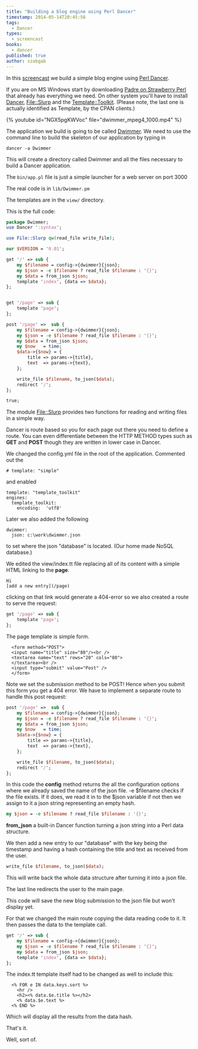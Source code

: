 ```yaml
---
title: "Building a blog engine using Perl Dancer"
timestamp: 2014-05-14T20:45:56
tags:
  - Dancer
types:
  - screencast
books:
  - dancer
published: true
author: szabgab
---
```



In this [screencast](https://www.youtube.com/watch?v=NGX5pgKWVoc) we build a
simple blog engine using [Perl Dancer](/dancer).

If you are on MS Windows start by downloading [Padre on Strawberry Perl](http://padre.perlide.org/)
that already has everything we need. On other system you'll have to install
[Dancer](https://metacpan.org/pod/Dancer), [File::Slurp](https://metacpan.org/pod/File::Slurp)
and the [Template::Toolkit](https://metacpan.org/pod/Template). (Please note, the last one is actually identified
as Template, by the CPAN clients.)


{% youtube id="NGX5pgKWVoc" file="dwimmer_mpeg4_1000.mp4" %}

The application we build is going to be called [Dwimmer](http://dwimmer.org/). We need to
use the command line to build the skeleton of our application by typing in

```
dancer -a Dwimmer
```

This will create a directory called Dwimmer and all the files necessary to build a Dancer application.

The `bin/app.pl` file is just a simple launcher for a web server on port 3000

The real code is in `lib/Dwimmer.pm`

The templates are in the `view/`  directory.

This is the full code:

```perl
package Dwimmer;
use Dancer ':syntax';

use File::Slurp qw(read_file write_file);

our $VERSION = '0.01';

get '/' => sub {
    my $filename = config->{dwimmer}{json};
    my $json = -e $filename ? read_file $filename : '{}';
    my $data = from_json $json;
    template 'index', {data => $data};
};


get '/page' => sub {
    template 'page';
};

post '/page' =>  sub {
    my $filename = config->{dwimmer}{json};
    my $json = -e $filename ? read_file $filename : '{}';
    my $data = from_json $json;
    my $now   = time;
    $data->{$now} = {
        title => params->{title},
        text  => params->{text},
    };

    write_file $filename, to_json($data);
    redirect '/';
};

true;
```

The module [File::Slurp](https://metacpan.org/pod/File::Slurp) provides two functions for reading and writing files
in a simple way.

Dancer is route based so you for each page out there you need to define a route. 
You can even differentiate between the HTTP METHOD types such as **GET** and **POST**
though they are written in lower case in Dancer.

We changed the config.yml file in the root of the application. Commented out the 

```
# template: "simple"
```

and enabled

```
template: "template_toolkit"
engines:
  template_toolkit:
    encoding:  'utf8'
```

Later we also added the following

```
dwimmer:
  json: c:\work\dwimmer.json
```

to set where the json "database" is located. (Our home made NoSQL database.)

We edited the view/index.tt file replacing all of its content with a simple HTML
linking to the **page**.

```
Hi
[add a new entry](/page)
```

clicking on that link would generate a 404-error so we also created a route to
serve the request:

```perl
get '/page' => sub {
    template 'page';
};
```

The page template is simple form.

```
  <form method="POST">
  <input name="title" size="80"/><br />
  <textarea name="text" rows="20" cols="80">
  </textarea><br />
  <input type="submit" value="Post" />
  </form>
```

Note we set the submission method to be POST! Hence when you submit this form
you get a 404 error. We have to implement a separate route to handle this post request:

```perl
post '/page' =>  sub {
    my $filename = config->{dwimmer}{json};
    my $json = -e $filename ? read_file $filename : '{}';
    my $data = from_json $json;
    my $now   = time;
    $data->{$now} = {
        title => params->{title},
        text  => params->{text},
    };

    write_file $filename, to_json($data);
    redirect '/';
};
```

In this code the **config** method returns the all the configuration options
where we already saved the name of the json file.
-e $filename checks if the file exists. If it does, we read it in to the $json
variable if not then we assign to it a json string representing an empty hash.

```perl
my $json = -e $filename ? read_file $filename : '{}';
```

**from_json** a built-in Dancer function turning a json string into a Perl data structure.

We then add a new entry to our "database" with the key being the timestamp and having
a hash containing the title and text as received from the user.

```perl
write_file $filename, to_json($data);
```

This will write back the whole data structure after turning it into a json file.

The last line redirects the user to the main page.

This code will save the new blog submission to the json file but won't display yet.

For that we changed the main route copying the data reading code to it.
It then passes the data to the template call.

```perl
get '/' => sub {
    my $filename = config->{dwimmer}{json};
    my $json = -e $filename ? read_file $filename : '{}';
    my $data = from_json $json;
    template 'index', {data => $data};
};
```

The index.tt template itself had to be changed as well to include this:

```
  <% FOR e IN data.keys.sort %>
    <hr />
    <h2><% data.$e.title %></h2>
    <% data.$e.text %>
  <% END %>
```

Which will display all the results from the data hash.

That's it.

Well, sort of.

